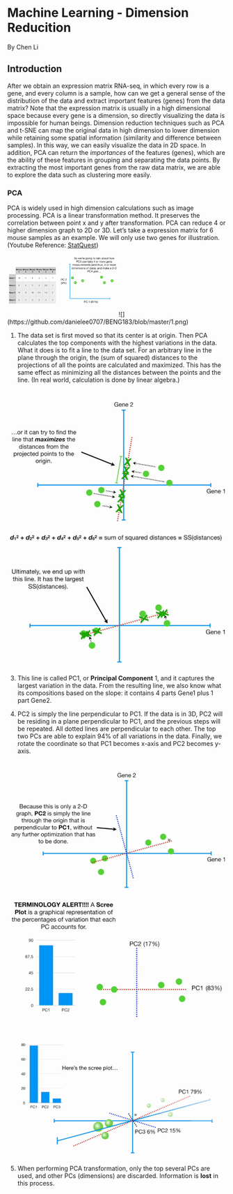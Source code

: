 # Machine Learning - Dimension Reducition
By Chen Li
## Introduction
After we obtain an expression matrix RNA-seq, in which every row is a gene, and every column is a sample, how can we get a general sense of the distribution of the data and extract important features (genes) from the data matrix? Note that the expression matrix is usually in a high dimensional space because every gene is a dimension, so directly visualizing the data is impossible for human beings. Dimension reduction techniques such as PCA and t-SNE can map the original data in high dimension to lower dimension while retaining some spatial information (similarity and difference between samples). In this way, we can easily visualize the data in 2D space. In addition, PCA can return the *importances* of the features (genes), which are the ability of these features in grouping and separating the data points. By extracting the most important genes from the raw data matrix, we are able to explore the data such as clustering more easily. 

### PCA
PCA is widely used in high dimension calculations such as image processing. PCA is a linear transformation method. It preserves the correlation between point x and y after transformation. PCA can reduce 4 or higher dimension graph to 2D or 3D. Let’s take a expression matrix for 6 mouse samples as an example. We will only use two genes for illustration. (Youtube Reference: [StatQuest](https://www.youtube.com/watch?v=FgakZw6K1QQ))

<img src="https://github.com/danielee0707/BENG183/blob/master/1.png" width="50%" />
![](https://github.com/danielee0707/BENG183/blob/master/1.png)
    
1.  The data set is first moved so that its center is at origin. Then PCA calculates the top components with the highest variations in the data. What it does is to fit a line to the data set. For an arbitrary line in the plane through the origin, the (sum of squared) distances to the projections of all the points are calculated and maximized. This has the same effect as minimizing all the distances between the points and the line. (In real world, calculation is done by linear algebra.)

![](https://github.com/danielee0707/BENG183/blob/master/2.png)
![](https://github.com/danielee0707/BENG183/blob/master/3.png)
 
3.  This line is called PC1, or **Principal Component** 1, and it captures the largest variation in the data. From the resulting line, we also know what its compositions based on the slope: it contains 4 parts Gene1 plus 1 part Gene2.
    
4.  PC2 is simply the line perpendicular to PC1. If the data is in 3D, PC2 will be residing in a plane perpendicular to PC1, and the previous steps will be repeated. All dotted lines are perpendicular to each other. The top two PCs are able to explain 94% of all variations in the data. Finally, we rotate the coordinate so that PC1 becomes x-axis and PC2 becomes y-axis.

![](https://github.com/danielee0707/BENG183/blob/master/4.png)
![](https://github.com/danielee0707/BENG183/blob/master/5.png)
![](https://github.com/danielee0707/BENG183/blob/master/6.png)

5.  When performing PCA transformation, only the top several PCs are used, and other PCs (dimensions) are discarded. Information is **lost** in this process.
